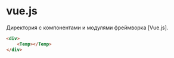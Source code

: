 # vue.js

Директория с компонентами и модулями фреймворка [Vue.js].

```html
<div>
	<Temp></Temp>
</div>
```
